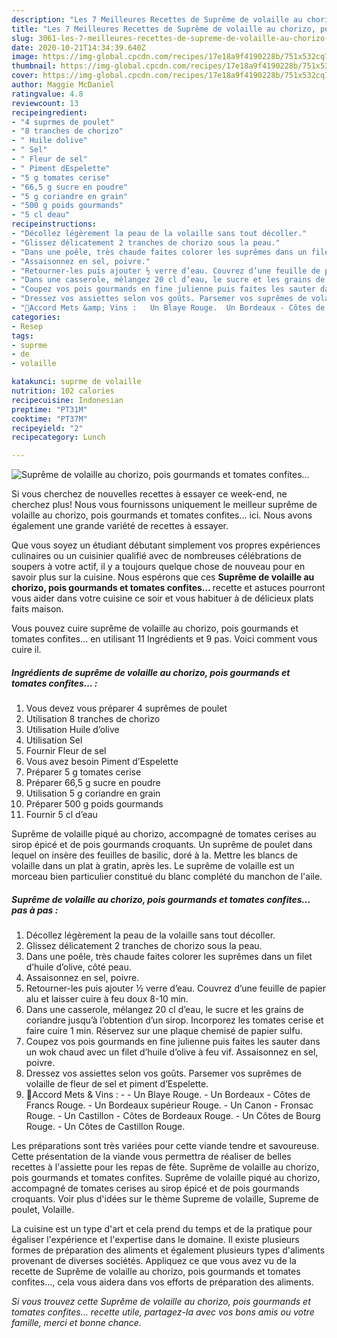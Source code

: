 ```yaml
---
description: "Les 7 Meilleures Recettes de Suprême de volaille au chorizo, pois gourmands et tomates confites…"
title: "Les 7 Meilleures Recettes de Suprême de volaille au chorizo, pois gourmands et tomates confites…"
slug: 3061-les-7-meilleures-recettes-de-supreme-de-volaille-au-chorizo-pois-gourmands-et-tomates-confites
date: 2020-10-21T14:34:39.640Z
image: https://img-global.cpcdn.com/recipes/17e18a9f4190228b/751x532cq70/supreme-de-volaille-au-chorizo-pois-gourmands-et-tomates-confites…-photo-principale-de-la-recette.jpg
thumbnail: https://img-global.cpcdn.com/recipes/17e18a9f4190228b/751x532cq70/supreme-de-volaille-au-chorizo-pois-gourmands-et-tomates-confites…-photo-principale-de-la-recette.jpg
cover: https://img-global.cpcdn.com/recipes/17e18a9f4190228b/751x532cq70/supreme-de-volaille-au-chorizo-pois-gourmands-et-tomates-confites…-photo-principale-de-la-recette.jpg
author: Maggie McDaniel
ratingvalue: 4.8
reviewcount: 13
recipeingredient:
- "4 suprmes de poulet"
- "8 tranches de chorizo"
- " Huile dolive"
- " Sel"
- " Fleur de sel"
- " Piment dEspelette"
- "5 g tomates cerise"
- "66,5 g sucre en poudre"
- "5 g coriandre en grain"
- "500 g poids gourmands"
- "5 cl deau"
recipeinstructions:
- "Décollez légèrement la peau de la volaille sans tout décoller."
- "Glissez délicatement 2 tranches de chorizo sous la peau."
- "Dans une poêle, très chaude faites colorer les suprêmes dans un filet d’huile d’olive, côté peau."
- "Assaisonnez en sel, poivre."
- "Retourner-les puis ajouter ½ verre d’eau. Couvrez d’une feuille de papier alu et laisser cuire à feu doux 8-10 min."
- "Dans une casserole, mélangez 20 cl d’eau, le sucre et les grains de coriandre jusqu’à l’obtention d’un sirop. Incorporez les tomates cerise et faire cuire 1 min. Réservez sur une plaque chemisé de papier sulfu."
- "Coupez vos pois gourmands en fine julienne puis faites les sauter dans un wok chaud avec un filet d’huile d’olive à feu vif. Assaisonnez en sel, poivre."
- "Dressez vos assiettes selon vos goûts. Parsemer vos suprêmes de volaille de fleur de sel et piment d’Espelette."
- "🍷Accord Mets &amp; Vins :   Un Blaye Rouge.  Un Bordeaux - Côtes de Francs Rouge.  Un Bordeaux supérieur Rouge.  Un Canon - Fronsac Rouge.  Un Castillon - Côtes de Bordeaux Rouge.  Un Côtes de Bourg Rouge.  Un Côtes de Castillon Rouge."
categories:
- Resep
tags:
- suprme
- de
- volaille

katakunci: suprme de volaille 
nutrition: 102 calories
recipecuisine: Indonesian
preptime: "PT31M"
cooktime: "PT37M"
recipeyield: "2"
recipecategory: Lunch

---
```



![Suprême de volaille au chorizo, pois gourmands et tomates confites…](https://img-global.cpcdn.com/recipes/17e18a9f4190228b/751x532cq70/supreme-de-volaille-au-chorizo-pois-gourmands-et-tomates-confites…-photo-principale-de-la-recette.jpg)

Si vous cherchez de nouvelles recettes à essayer ce week-end, ne cherchez plus! Nous vous fournissons uniquement le meilleur suprême de volaille au chorizo, pois gourmands et tomates confites… ici. Nous avons également une grande variété de recettes à essayer.

Que vous soyez un étudiant débutant simplement vos propres expériences culinaires ou un cuisinier qualifié avec de nombreuses célébrations de soupers à votre actif, il y a toujours quelque chose de nouveau pour en savoir plus sur la cuisine. Nous espérons que ces <strong> Suprême de volaille au chorizo, pois gourmands et tomates confites… </strong> recette et astuces pourront vous aider dans votre cuisine ce soir et vous habituer à de délicieux plats faits maison.

<!--inarticleads1-->

Vous pouvez cuire suprême de volaille au chorizo, pois gourmands et tomates confites… en utilisant 11 Ingrédients et 9 pas. Voici comment vous cuire il.

##### Ingrédients de suprême de volaille au chorizo, pois gourmands et tomates confites… :

1. Vous devez vous préparer 4 suprêmes de poulet
1. Utilisation 8 tranches de chorizo
1. Utilisation  Huile d’olive
1. Utilisation  Sel
1. Fournir  Fleur de sel
1. Vous avez besoin  Piment d’Espelette
1. Préparer 5 g tomates cerise
1. Préparer 66,5 g sucre en poudre
1. Utilisation 5 g coriandre en grain
1. Préparer 500 g poids gourmands
1. Fournir 5 cl d’eau


Suprême de volaille piqué au chorizo, accompagné de tomates cerises au sirop épicé et de pois gourmands croquants. Un suprême de poulet dans lequel on insère des feuilles de basilic, doré à la. Mettre les blancs de volaille dans un plat à gratin, après les. Le suprême de volaille est un morceau bien particulier constitué du blanc complété du manchon de l&#39;aile. 

<!--inarticleads2-->

##### Suprême de volaille au chorizo, pois gourmands et tomates confites… pas à pas :

1. Décollez légèrement la peau de la volaille sans tout décoller.
1. Glissez délicatement 2 tranches de chorizo sous la peau.
1. Dans une poêle, très chaude faites colorer les suprêmes dans un filet d’huile d’olive, côté peau.
1. Assaisonnez en sel, poivre.
1. Retourner-les puis ajouter ½ verre d’eau. Couvrez d’une feuille de papier alu et laisser cuire à feu doux 8-10 min.
1. Dans une casserole, mélangez 20 cl d’eau, le sucre et les grains de coriandre jusqu’à l’obtention d’un sirop. Incorporez les tomates cerise et faire cuire 1 min. Réservez sur une plaque chemisé de papier sulfu.
1. Coupez vos pois gourmands en fine julienne puis faites les sauter dans un wok chaud avec un filet d’huile d’olive à feu vif. Assaisonnez en sel, poivre.
1. Dressez vos assiettes selon vos goûts. Parsemer vos suprêmes de volaille de fleur de sel et piment d’Espelette.
1. 🍷Accord Mets &amp; Vins : -  -  Un Blaye Rouge. -  Un Bordeaux - Côtes de Francs Rouge. -  Un Bordeaux supérieur Rouge. -  Un Canon - Fronsac Rouge. -  Un Castillon - Côtes de Bordeaux Rouge. -  Un Côtes de Bourg Rouge. -  Un Côtes de Castillon Rouge.


Les préparations sont très variées pour cette viande tendre et savoureuse. Cette présentation de la viande vous permettra de réaliser de belles recettes à l&#39;assiette pour les repas de fête. Suprême de volaille au chorizo, pois gourmands et tomates confites. Suprême de volaille piqué au chorizo, accompagné de tomates cerises au sirop épicé et de pois gourmands croquants. Voir plus d&#39;idées sur le thème Supreme de volaille, Supreme de poulet, Volaille. 

<!--inarticleads1-->

<p>
La cuisine est un type d'art et cela prend du temps et de la pratique pour égaliser l'expérience et l'expertise dans le domaine. Il existe plusieurs formes de préparation des aliments et également plusieurs types d'aliments provenant de diverses sociétés. Appliquez ce que vous avez vu de la recette de Suprême de volaille au chorizo, pois gourmands et tomates confites…, cela vous aidera dans vos efforts de préparation des aliments.
</p>

<p>
<i>Si vous trouvez cette Suprême de volaille au chorizo, pois gourmands et tomates confites… recette utile, partagez-la avec vos bons amis ou votre famille, merci et bonne chance.</i>
</p>
